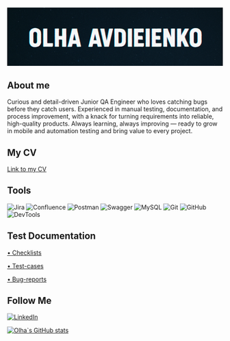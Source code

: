 [![Header](https://github.com/OlhaAvdieienko/OlhaAvdieienko/blob/main/assets/Image%20Aug%208%2C%202025.png)](https://github.com/OlhaAvdieienko)

## About me
Curious and detail-driven Junior QA Engineer who loves catching bugs before they catch users. Experienced in manual testing, documentation, and process improvement, with a knack for turning requirements into reliable, high-quality products. Always learning, always improving — ready to grow in mobile and automation testing and bring value to every project.

## My CV
[Link to my CV](https://drive.google.com/file/d/1vd9P6uFdr1aEfUMjtGQHn9K1TIFCABVE/view?usp=sharing)

## Tools
![Jira](https://img.shields.io/badge/-JIRA-101214?style=for-the-badge&logo=jira&logoColor=1868DB)
![Confluence](https://img.shields.io/badge/-Confluence-101214?style=for-the-badge&logo=Confluence&logoColor=1868DB)
![Postman](https://img.shields.io/badge/-Postman-101214?style=for-the-badge&logo=Postman&logoColor=FF6C37)
![Swagger](https://img.shields.io/badge/-Swagger-101214?style=for-the-badge&logo=Swagger&logoColor=85EA2D)
![MySQL](https://img.shields.io/badge/-MySQL-101214?style=for-the-badge&logo=MySQL&logoColor=027590)
![Git](https://img.shields.io/badge/-Git-101214?style=for-the-badge&logo=Git&logoColor=F44D27)
![GitHub](https://img.shields.io/badge/-GitHub-101214?style=for-the-badge&logo=GitHub&logoColor=FFFFFF)
![DevTools](https://img.shields.io/badge/-DevTools-101214?style=for-the-badge&logo=googlechrome&logoColor=196FE2)

## Test Documentation
[• Checklists](https://drive.google.com/drive/folders/1hIxGsm3JSO_ZLmbK6ilezi5UUUXily9b?usp=sharing)

[• Test-cases](https://drive.google.com/drive/folders/1lk3UcSKIsdAHrvygB5eYULx40L6K5kFj?usp=sharing)

[• Bug-reports](https://drive.google.com/drive/folders/1p2Sy1ej8ZFKkESyyiy-DuCEEn5yjNtc6?usp=sharing)

## Follow Me
[![LinkedIn](https://img.shields.io/badge/LinkedIn-0077B5?style=for-the-badge&logo=linkedin&logoColor=white)](www.linkedin.com/in/olha-avdieienko-7572a2334)

[![Olha`s GitHub stats](https://github-readme-stats.vercel.app/api?username=OlhaAvdieienko&show_icons=true&theme=catppuccin_mocha&hide=contribs,prs)](https://github.com/OlhaAvdieienko/github-readme-stats)